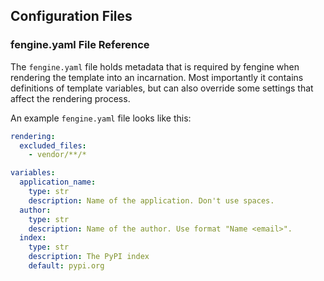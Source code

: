 ## Configuration Files

### fengine.yaml File Reference

The `fengine.yaml` file holds metadata that is required by fengine when rendering the template into an incarnation. Most importantly it contains definitions of template variables, but can also override some settings that affect the rendering process.

An example `fengine.yaml` file looks like this:

```yaml
rendering:
  excluded_files:
    - vendor/**/*

variables:
  application_name:
    type: str
    description: Name of the application. Don't use spaces.
  author:
    type: str
    description: Name of the author. Use format "Name <email>".
  index:
    type: str
    description: The PyPI index
    default: pypi.org
```

